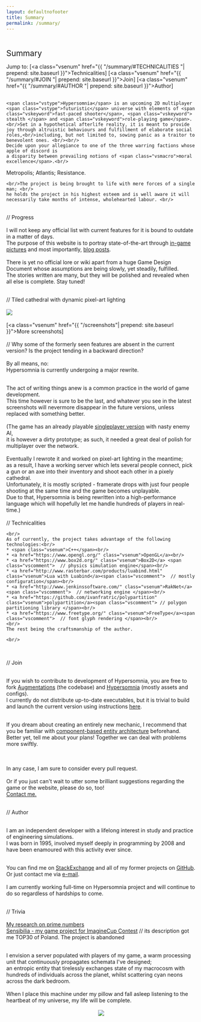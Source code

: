 ```yaml
---
layout: defaultnofooter
title: Summary
permalink: /summary/
---
```


<div style="text-align: center">

</div>
<div>
<br/>
 <!-- <span class="vscomment">// =============================================================================================================
<br/>
  </span> -->


  <span style="font-size:21px">Summary</span>
</span> <br/>

  <span class="vsparam">Jump to: [<a class="vsenum" href="{{ "/summary/#TECHNICALITIES "| prepend: site.baseurl }}">Technicalities</a>]
[<a class="vsenum" href="{{ "/summary/#JOIN "| prepend: site.baseurl }}">Join</a>]
[<a class="vsenum" href="{{ "/summary/#AUTHOR "| prepend: site.baseurl }}">Author</a>]</span> <br/>
<br/>

    <span class="vstype">Hypersomnia</span> is an upcoming 2D multiplayer <span class="vstype">futuristic</span> universe with elements of <span class="vskeyword">fast-paced shooter</span>, <span class="vskeyword"> stealth </span> and <span class="vskeyword">role-playing game</span>. 
    <br/>Set in a hypothetical afterlife reality, it is meant to provide joy through altruistic behaviours and fulfillment of elaborate social roles,<br/>including, but not limited to, sowing panic as a traitor to benevolent ones. <br/><br/>
    Decide upon your allegiance to one of the three warring factions whose apple of discord is
    a disparity between prevailing notions of <span class="vsmacro">moral excellence</span>.<br/>
 <span class="vstype">Metropolis</span>; <span class="vstype">Atlantis</span>; <span class="vstype">Resistance.</span><br/>

    <br/>The project is being brought to life with mere forces of a single man; <br/>
    he holds the project in his highest esteem and is well aware it will necessarily take months of intense, wholehearted labour. <br/>

<div>

<div>
<br/>
  <span class="vscomment">// Progress</span><br/><br/>
  I will not keep any official list with current features for it is bound to outdate in a matter of days.<br/>
  The purpose of this website is to portray state-of-the-art through <a class="vsenum" href="https://drive.google.com/folderview?id=0B_gBQSJQBKcjTzJ2bDVhWDhxSjQ&usp=sharing">in-game pictures</a> and most importantly, <a class="vsenum" href="{{site.url}}">blog posts</a>.
  
<br/>
    <br/>
    There is yet no official <span class="vskeyword">lore</span> or <span class="vskeyword">wiki</span> apart from a huge <span class="vstype">Game Design Document</span> whose assumptions are being slowly, yet steadily, fulfilled.<br/>
    The stories written are many, but they will be polished and revealed when all else is complete. Stay tuned!<br/>

<br/>

  <span class="vscomment">// Tiled cathedral with dynamic pixel-art lighting </span>
<br/>
<br/>
<img src="{{ site.img_dir }}summary.png"/>
<br/>
<br/>
[<a class="vsenum" href="{{ "/screenshots"| prepend: site.baseurl }}">More screenshots</a>]
<br/>
<br/>
  <span class="vscomment">// Why some of the formerly seen features are absent in the current version? Is the project tending in a backward direction?</span><br/><br/>
  By all means, no:<br/>
  <a class="vstype">Hypersomnia is currently undergoing a major rewrite.</a><br/>

  <br/>
  The act of writing things anew is a common practice in the world of game development.<br/>
  This time however is sure to be the last, and whatever you see in the latest screenshots will nevermore disappear in the future versions, unless replaced with something better.<br/>
  <br/>
  <span class="vsparam">(The game has an already playable <a class="vsenum" href="https://www.youtube.com/watch?v=Z622YeKcv9k">singleplayer version</a> with nasty enemy AI,<br/>
  it is however a dirty prototype; as such, it needed a great deal of polish for multiplayer over the network.<br/> 
  <br/>Eventually I rewrote it and worked on pixel-art lighting in the meantime; <br/>as a result, I have a working server which lets several people connect, pick a gun or an axe into their inventory and shoot each other in a pixely cathedral.<br/>
  Unfortunately, it is mostly scripted - framerate drops with just four people shooting at the same time and the game becomes unplayable.<br/>
  Due to that, Hypersomnia is being rewritten into a high-performance language which will hopefully let me handle hundreds of players in real-time.)<br/><br/>
  </span>

  </div>
  <span class="vscomment" id="TECHNICALITIES">// Technicalities </span>
    <br/>

    <br/>
    As of currently, the project takes advantage of the following technologies:<br/>
    * <span class="vsenum">C++</span><br/>
    * <a href="https://www.opengl.org/" class="vsenum">OpenGL</a><br/>
    * <a href="https://www.box2d.org/" class="vsenum">Box2D</a> <span class="vscomment">  // physics simulation engine</span><br/>
    * <a href="http://www.rasterbar.com/products/luabind.html" class="vsenum">Lua with Luabind</a><span class="vscomment">  // mostly configuration</span><br/>
    * <a href="http://www.jenkinssoftware.com/" class="vsenum">RakNet</a><span class="vscomment">  // networking engine </span><br/>
    * <a href="https://github.com/ivanfratric/polypartition" class="vsenum">polypartition</a><span class="vscomment"> // polygon partitioning library </span><br/>
    * <a href="https://www.freetype.org/" class="vsenum">FreeType</a><span class="vscomment">  // font glyph rendering </span><br/>
    <br/>
    The rest being the craftsmanship of the author.
    
    <br/>
<br/>

  <span id="JOIN" class="vscomment">// Join </span>
<br/>
<br/>

  If you wish to contribute to development of Hypersomnia, you are free to fork <a class="vsenum" href="https://github.com/geneotech/Augmentations">Augmentations</a> (the codebase) and <a class="vsenum" href="https://github.com/geneotech/Hypersomnia">Hypersomnia</a> (mostly assets and configs).<br/>
  I currently do not distribute up-to-date executables, but it is trivial to build and launch the current version using <span class="vsstring">instructions</span> <a class="vsenum" href="https://github.com/geneotech/Augmentations/blob/master/build_instructions.txt">here</a>.
<br/>
<br/>

If you dream about creating an entirely new mechanic, I recommend that you be familiar with <a class ="vsenum" href="http://gamedev.stackexchange.com/questions/31473/what-is-the-role-of-systems-in-a-component-based-entity-
architecture">component-based entity architecture</a> beforehand.<br/> Better yet, tell me about your plans! Together we can deal with problems more swiftly.

<br/>
<br/>
In any case, I am sure to consider every <span class="vstype">pull request</span>.

<br/>
<br/>
  Or if you just can't wait to utter some brilliant suggestions regarding the game or the website, please do so, too! 
<br/>
  <a class="vsenum" href="mailto:patryk.czachurski@gmail.com">Contact me.</a>  
<br/>

<!--
<div class="vsparam" style="text-align: center">
Copyright © 
<script type="text/javascript">
var d = new Date()
document.write(d.getFullYear())
</script> Patryk Czachurski
</div>
-->

<br/>

  <span id="AUTHOR" class="vscomment">// Author </span>
<br/>
<br/>

  I am an independent developer with a lifelong interest in study and practice of engineering simulations. <br/>
  I was born in <span class="vsnumber">1995</span>, involved myself deeply in programming by <span class="vsnumber">2008</span> and have been enamoured with this activity ever since.<br/><br/>

  You can find me on <a class="vsenum" href="http://stackexchange.com/users/236344/devdalus?tab=accounts">StackExchange</a> and all of my former projects on <a class="vsenum" href="https://github.com/geneotech/">GitHub</a>. 
  <br/>Or just contact me via <a class="vsenum" href="mailto:patryk.czachurski@gmail.com">e-mail</a>.
<br/><br/>
I am currently working full-time on Hypersomnia project and will continue to do so regardless of hardships to come.
<br/><br/>

<span class="vscomment">// Trivia</span><br/><br/>
<a class="vsenum" href="http://math.stackexchange.com/questions/1579998/fractals-using-just-modulo-operation">My research on prime numbers<br/>
<a class="vsenum" href="https://www.youtube.com/watch?v=pjolw0OFPKM"><span class="vstype">Sensibilia</span> - my game project for ImagineCup Contest</a> <span class="vscomment"> // its description got me TOP30 of Poland. The project is abandoned</span><br/>

<br/>

<span class="vsparam">
  I envision a server populated with players of my game, a warm processing unit that continuously propagates schemata I've designed;<br/>
  an entropic entity that tirelessly exchanges state of my macrocosm with hundreds of individuals across the planet, whilst scattering <span class="vstype">cyan neons</span> across the dark bedroom.<br/><br/>
  When I place this machine under my pillow and fall asleep listening to the heartbeat of my universe, my life will be complete.<br/>
</span>

<br/>
<div style="text-align:center">
<a class="vsparam" href="{{ "/summary/#TOP"| prepend: site.baseurl }}"> <img src="{{ "/dove.gif "| prepend: site.baseurl }}" style="border: 0"/></a>
</div>
